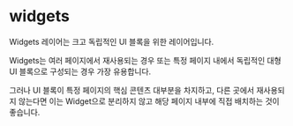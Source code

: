 # widgets

Widgets 레이어는 크고 독립적인 UI 블록을 위한 레이어입니다.

Widgets는 여러 페이지에서 재사용되는 경우 또는 특정 페이지 내에서 독립적인 대형 UI 블록으로 구성되는 경우 가장 유용합니다.

그러나 UI 블록이 특정 페이지의 핵심 콘텐츠 대부분을 차지하고, 다른 곳에서 재사용되지 않는다면 이는 Widget으로 분리하지 않고 해당 페이지 내부에 직접 배치하는 것이 좋습니다.
